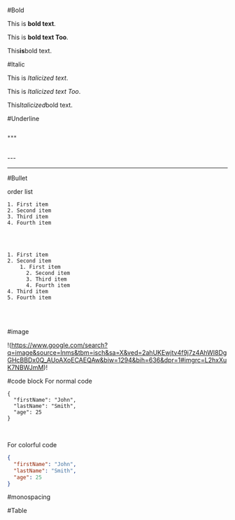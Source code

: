
#Bold

This is **bold text**.

This is __bold text Too__.

This**is**bold text.


#Italic

This is *Italicized text*.

This is _Italicized text Too_.

This*Italicized*bold text.



#Underline
```

***

```

<br>
---

______


#Bullet

order list

```
1. First item
2. Second item
3. Third item
4. Fourth item
```

<br>

```

1. First item
2. Second item
    1. First item
      2. Second item
      3. Third item
      4. Fourth item
4. Third item
5. Fourth item
```
<br>


<br>


#image

!(https://www.google.com/search?q=image&source=lnms&tbm=isch&sa=X&ved=2ahUKEwjtv4f9j7z4AhWI8DgGHcBBDx0Q_AUoAXoECAEQAw&biw=1294&bih=636&dpr=1#imgrc=L2hxXuK7NBWJmM)!







#code block
For normal code

```
{
  "firstName": "John",
  "lastName": "Smith",
  "age": 25
}
```

<br>

For colorful code

```json
{
  "firstName": "John",
  "lastName": "Smith",
  "age": 25
}
```


#monospacing


#Table



